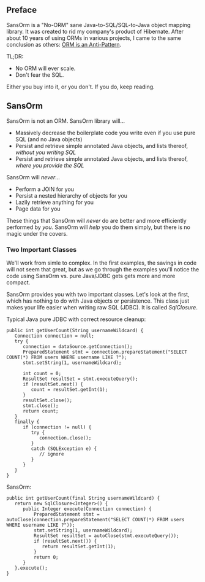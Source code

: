 ## Preface

SansOrm is a "No-ORM" sane Java-to-SQL/SQL-to-Java object mapping library.  It was created to rid my company's product of Hibernate.  After about 10 years of using ORMs in various projects, I came to the same conclusion as others: [ORM is an Anti-Pattern](https://github.com/brettwooldridge/SansOrm/wiki/ORM-is-an-anti-pattern).

TL;DR:

*  No ORM will ever scale.
*  Don't fear the SQL.

Either you buy into it, or you don't.  If you do, keep reading.

## SansOrm

SansOrm is not an ORM.  SansOrm library will...

*  Massively decrease the boilerplate code you write even if you use pure SQL (and no Java objects)
*  Persist and retrieve simple annotated Java objects, and lists thereof, _without you writing SQL_
*  Persist and retrieve simple annotated Java objects, and lists thereof, _where you provide the SQL_

SansOrm will _never_...

*  Perform a JOIN for you
*  Persist a nested hierarchy of objects for you
*  Lazily retrieve anything for you
*  Page data for you

These things that SansOrm will _never_ do are better and more efficiently performed by _you_.  SansOrm will _help_ you do them simply, but there is no magic under the covers.

### Two Important Classes

We'll work from simle to complex.  In the first examples, the savings in code will not seem that great, but as we go through the examples you'll notice the code using SansOrm vs. pure Java/JDBC gets gets more and more compact.

SansOrm provides you with two important classes.  Let's look at the first, which has nothing to do with Java objects or persistence.  This class just makes your life easier when writing raw SQL (JDBC).  It is called _SqlClosure_.

Typical Java pure JDBC with correct resource cleanup:

    public int getUserCount(String usernameWildcard) {
       Connection connection = null;
       try {
          connection = dataSource.getConnection();
          PreparedStatement stmt = connection.prepareStatement("SELECT COUNT(*) FROM users WHERE username LIKE ?");
          stmt.setString(1, usernameWildcard);

          int count = 0;
          ResultSet resultSet = stmt.executeQuery();
          if (resultSet.next() {
             count = resultSet.getInt(1);
          }
          resultSet.close();
          stmt.close();
          return count;
       }
       finally {
          if (connection != null) {
             try {
                connection.close();
             }
             catch (SQLException e) {
                // ignore
             }
          }
       }
    }


SansOrm:

    public int getUserCount(final String usernameWildcard) {
       return new SqlClosure<Integer>() {
          public Integer execute(Connection connection) {
              PreparedStatement stmt = autoClose(connection.prepareStatement("SELECT COUNT(*) FROM users WHERE username LIKE ?"));
              stmt.setString(1, usernameWildcard);
              ResultSet resultSet = autoClose(stmt.executeQuery());
              if (resultSet.next()) {
                 return resultSet.getInt(1);
              }
              return 0;
          }
       }.execute();
    }

